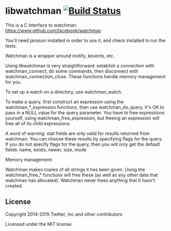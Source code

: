 # libwatchman [![Build Status](https://secure.travis-ci.org/twitter/libwatchman.png)](http://travis-ci.org/twitter/libwatchman)

This is a C interface to watchman: https://www.github.com/facebook/watchman

You'll need jansson installed in order to use it, and check installed
to run the tests.

Watchman is a wrapper around inotify, kevents, etc.  

Using libwatchman is very straightforward: establish a connection with
watchman_connect, do some commands, then disconnect with
watchman_connection_close. These functions handle memory
management for you.

To set up a watch on a directory, use watchman_watch.

To make a query, first construct an expression using the
watchman_*_expression functions, then use watchman_do_query. It's OK
to pass in a NULL value for the query parameter.  You have to free
expressions yourself, using watchman_free_expression, but freeing an
expression will free all of its child expressions.

A word of warning: stat fields are only valid for results returned
from watchman.  You can choose these results by specifying flags for
the query.  If you do not specify flags for the query, then you will
only get the default fields: name, exists, newer, size, mode

Memory management:

Watchman makes copies of all strings it has been given. Using the
watchman_free_* functions will free these (as well as any other data
that watchman has allocated).  Watchman never frees anything that it
hasn't created.

## License
Copyright 2014-2015 Twitter, Inc and other contributors

Licensed under the MIT license
